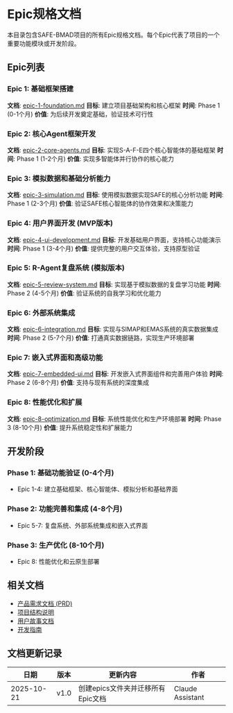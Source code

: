 # Epic规格文档

本目录包含SAFE-BMAD项目的所有Epic规格文档。每个Epic代表了项目的一个重要功能模块或开发阶段。

## Epic列表

### Epic 1: 基础框架搭建
**文档**: [epic-1-foundation.md](epic-1-foundation.md)
**目标**: 建立项目基础架构和核心框架
**时间**: Phase 1 (0-1个月)
**价值**: 为后续开发奠定基础，验证技术可行性

### Epic 2: 核心Agent框架开发
**文档**: [epic-2-core-agents.md](epic-2-core-agents.md)
**目标**: 实现S-A-F-E四个核心智能体的基础框架
**时间**: Phase 1 (1-2个月)
**价值**: 实现多智能体并行协作的核心能力

### Epic 3: 模拟数据和基础分析能力
**文档**: [epic-3-simulation.md](epic-3-simulation.md)
**目标**: 使用模拟数据实现SAFE的核心分析功能
**时间**: Phase 1 (2-3个月)
**价值**: 验证SAFE核心智能体的协作效果和决策能力

### Epic 4: 用户界面开发 (MVP版本)
**文档**: [epic-4-ui-development.md](epic-4-ui-development.md)
**目标**: 开发基础用户界面，支持核心功能演示
**时间**: Phase 1 (3-4个月)
**价值**: 提供完整的用户交互体验，支持原型验证

### Epic 5: R-Agent复盘系统 (模拟版本)
**文档**: [epic-5-review-system.md](epic-5-review-system.md)
**目标**: 实现基于模拟数据的复盘学习功能
**时间**: Phase 2 (4-5个月)
**价值**: 验证系统的自我学习和优化能力

### Epic 6: 外部系统集成
**文档**: [epic-6-integration.md](epic-6-integration.md)
**目标**: 实现与SIMAP和EMAS系统的真实数据集成
**时间**: Phase 2 (5-7个月)
**价值**: 打通真实数据链路，实现生产环境部署

### Epic 7: 嵌入式界面和高级功能
**文档**: [epic-7-embedded-ui.md](epic-7-embedded-ui.md)
**目标**: 开发嵌入式界面组件和完善用户体验
**时间**: Phase 2 (6-8个月)
**价值**: 支持与现有系统的深度集成

### Epic 8: 性能优化和扩展
**文档**: [epic-8-optimization.md](epic-8-optimization.md)
**目标**: 系统性能优化和生产环境部署
**时间**: Phase 3 (8-10个月)
**价值**: 提升系统稳定性和扩展能力

## 开发阶段

### Phase 1: 基础功能验证 (0-4个月)
- Epic 1-4: 建立基础框架、核心智能体、模拟分析和基础界面

### Phase 2: 功能完善和集成 (4-8个月)
- Epic 5-7: 复盘系统、外部系统集成和嵌入式界面

### Phase 3: 生产优化 (8-10个月)
- Epic 8: 性能优化和云原生部署

## 相关文档

- [产品需求文档 (PRD)](../prd.md)
- [项目结构说明](../project-structure.md)
- [用户故事文档](../stories/)
- [开发指南](../development.md)

## 文档更新记录

| 日期 | 版本 | 更新内容 | 作者 |
|------|---------|-------------|---------|
| 2025-10-21 | v1.0 | 创建epics文件夹并迁移所有Epic文档 | Claude Assistant |